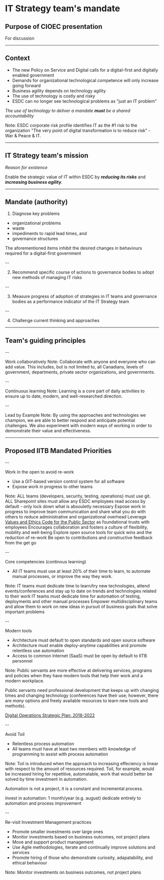 # IT Strategy team's mandate

## Purpose of CIOEC presentation

For discussion

---

## Context

- The new Policy on Service and Digital calls for a digital-first and digitally enabled government
- Demands for organizational technological competence will only increase going forward
- Business agility depends on technology agility
- The use of technology is costly and risky
- ESDC can no longer see technological problems as "just an IT problem"

<!-- markdownlint-disable -->
*The use of technology to deliver a mandate ***must*** be a shared accountability*
<!-- markdownlint-enable -->

Note:
ESDC corporate risk profile identifies IT as the #1 risk to the organization
"The very point of digital transformation is to reduce risk" - War & Peace & IT.

---

## IT Strategy team's mission

<!-- markdownlint-disable -->
*Reason for existence*

Enable the strategic value of IT within ESDC by ***reducing its risks*** and ***increasing business agility***.
<!-- markdownlint-enable -->

---

## Mandate (authority)

<!-- markdownlint-disable -->
1. Diagnose key problems
  * organizational problems
  * waste
  * impediments to rapid lead times, and
  * governance structures
<!-- markdownlint-enable -->

The aforementioned items inhibit the desired changes in behaviours required
 for a digital-first government

--
<!-- markdownlint-disable -->
2. Recommend specific course of actions to governance bodies to adopt new methods of managing IT risks 
<!-- markdownlint-enable -->

--

<!-- markdownlint-disable -->
3. Measure progress of adoption of strategies in IT teams and governance bodies as a performance indicator of the IT Strategy team
<!-- markdownlint-enable -->

--

<!-- markdownlint-disable -->
4. Challenge current thinking and approaches
<!-- markdownlint-enable -->

---

## Team's guiding principles
<!-- markdownlint-disable MD013 -->

--

Work collaboratively
Note:
Collaborate with anyone and everyone who can add value. This includes, but is not limited to, all Canadians, levels of government, departments, private sector organizations, and governments.

--

Continuous learning
Note:
Learning is a core part of daily activities to ensure up to date, modern, and well-researched direction.

--

Lead by Example
Note:
By using the approaches and technologies we champion, we are able to better respond and anticipate potential challenges. We also experiment with modern ways of working in order to demonstrate their value and effectiveness.

---

## Proposed IITB Mandated Priorities

--

Work in the open to avoid re-work

- Use a GIT-based version control system for all software
- Expose work in progress to other teams

Note:
ALL teams (developers, security, testing, operations) must use git.
ALL Sharepoint sites must allow any ESDC employees read access by default - only lock down what is absouletly necessary
Expose work in progress to improve team communication and share what you do with others to reduce administrative and organizational overhead
Leverage [Values and Ethics Code for the Public Sector](https://www.tbs-sct.gc.ca/pol/doc-eng.aspx?id=25049) as foundational trusts with employees
Encourages collaboration and fosters a culture of flexibility, mobility and well-being
Explore open source tools for quick wins and the reduction of re-work
Be open to contributions and constructive feedback from the get go

--

Core competencies (continous learning)

- All IT teams must use at least 20% of their time to learn, to automate manual processes, or improve the way they work.

Note:
IT teams must dedicate time to learn/try new technologies, attend events/conferences and stay up to date on trends and technologies related to their work
IT teams must dedicate time for automation of testing, deployments and other manual processes
Empower multidisciplinary teams and allow them to work on new ideas in pursuit of business goals that solve important problems

--

Modern tools

- Architecture must default to open standards and open source software
- Architecture must enable deploy-anytime capabilities and promote relentless use automation
- Access to common Internet (SaaS) must be open by default to IITB personnel

Note:
Public servants are more effective at delivering services, programs and policies when they have modern tools that help their work and a modern workplace.

Public servants need professional development that keeps up with changing times and changing technology (conferences have their use; however, there are *many* options and freely available resources to learn new tools and methods).

[Digital Operations Strategic Plan: 2018-2022](https://www.canada.ca/en/government/system/digital-government/digital-operations-strategic-plan-2018-2022.html)

--

Avoid Toil

- Relentless process automation
- All teams must have at least two members with knowledge of programming to assist with process automation

Note:
Toil is introduced when the approach to increasing effeciency is linear with respect to the amount of resources required.
Toil, for example, would be increased hiring for repetitive, automatable, work that would better be solved by time investment in automation.

Automation is not a project, it is a constant and incremental process.

Invest in automation: 1 month/year (e.g. august) dedicate entirely to automation and process improvement

--

Re-visit Investment Management practices

- Promote smaller investments over large ones
- Monitor investments based on business outcomes, not project plans
- Move and support product management
- Use Agile methodologies, iterate and continually improve solutions and services
- Promote hiring of those who demonstrate curiosity, adapatability, and ethical behaviour

Note:
Monitor investments on business outcomes, not project plans

<!-- markdownlint-enable MD013-->

